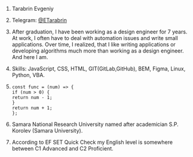 1. Tarabrin Evgeniy
1. Telegram: [@ETarabrin](https://t.me/ETarabrin)
1. After graduation, I have been working as a design engineer for 7 years. At work, I often have to deal with automation issues and write small applications. Over time, I realized, that I like writing applications or developing algorithms much more than working as a design engineer. And here I am.
1. Skills: JavaScript, CSS, HTML, GIT(GitLab,GitHub), BEM, Figma, Linux, Python, VBA.
1. ```
   const func = (num) => {
   if (num > 0) {
   return num - 1;
   }
   return num + 1;
   };
   ```

1. Samara National Research University named after academician S.P. Korolev (Samara University).
1. According to EF SET Quick Check my English level is somewhere between C1 Advanced and C2 Proficient.
